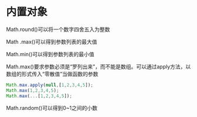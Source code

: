 # 内置对象

Math.round()可以将一个数字四舍五入为整数

Math .max()可以得到参数列表的最大值

Math.min()可以得到参数列表的最小值

Math.max()要求参数必须是“罗列出来”，而不能是数组。可以通过apply方法，以数组的形式传入“零散值”当做函数的参数

```javascript
Math.max.apply(null,[1,2,3,4,5]);
Math.max(1,2,3,4,5);
Math.max(...[1,2,3,4,5]);
```

Math.random()可以得到0~1之间的小数